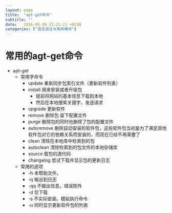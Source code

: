 ```yaml
---
layout: page
title:  "apt-get命令"
subtitle: ""
date:   2016-05-20 21:21:21 +0530
categories: ["语言语法与常用模块"]
---
```


# 常用的agt-get命令

- apt-get 
    - 常用字命令
        - update 重新同步包索引文件（更新软件列表）
        - install 用来安装或者升级包
            - 提前将网站的基本信息下载到本地
            - 然后在本地搜索关键字，发送请求
        - upgrade     更新软件
        - remove      删除包 留下配置文件
        - purge       删除包的同时也删除了包的配置文件
        - autoremove  删除自动安装的软件包，这些软件包当初是为了满足其他软件包对它的依赖关系而安装的，而现在已经不再需要了
        - clean       清除在本地库中检索到的包
        - autoclean   清除检索到的包文件的本地存储库
        - source      载包的源代码
        - changelog   尝试下载并显示包的更新日志
    - 常用的选项
        - -h     本帮助文件。
        - -q     输出到日志
        - -qq    不输出信息，错误除外
        - -d     仅下载
        - -s     不实际安装。模拟执行命令
        - -u     同时显示更新软件包的列表
